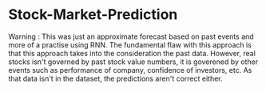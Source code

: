 # Stock-Market-Prediction

Warning : This was just an approximate forecast based on past events and more of a practise using RNN. 
The fundamental flaw with this approach is that this approach takes into the consideration the past data. 
However, real stocks isn't governed by past stock value numbers, it is goverened by other events such as performance of company, confidence of investors, etc.
As that data isn't in the dataset, the predictions aren't correct either.
